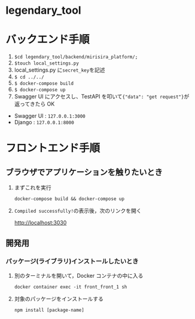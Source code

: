 # legendary_tool

# バックエンド手順

1. `$cd legendary_tool/backend/mirisira_platform/;`
2. `$touch local_settings.py`
3. local_settings.py に`secret_key`を記述
4. `$ cd ../../`
5. `$ docker-compose build`
6. `$ docker-compose up`
7. Swagger UI にアクセスし、TestAPI を叩いて`{"data": "get request"}`が返ってきたら OK

- Swagger UI : `127.0.0.1:3000`
- Django : `127.0.0.1:8000`

# フロントエンド手順

## ブラウザでアプリケーションを触りたいとき

1. まずこれを実行

   ```
   docker-compose build && docker-compose up
   ```

2. `Compiled successfully!`の表示後，次のリンクを開く

   [http://localhost:3030](http://localhost:3030)

## 開発用

### パッケージ(ライブラリ)インストールしたいとき

1. 別のターミナルを開いて，Docker コンテナの中に入る

   ```
   docker container exec -it front_front_1 sh
   ```

2. 対象のパッケージをインストールする

   ```
   npm install [package-name]
   ```
